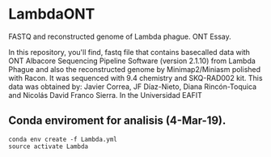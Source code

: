 # LambdaONT
FASTQ and reconstructed genome of Lambda phague. ONT Essay. 

In this repository, you'll find, fastq file that contains basecalled data with ONT Albacore Sequencing Pipeline Software (version 2.1.10) from Lambda Phague and also the reconstructed genome by Minimap2/Miniasm polished with Racon. It was sequenced with 9.4 chemistry and SKQ-RAD002 kit. This data was obtained by: Javier Correa, JF Díaz-Nieto, Diana Rincón-Toquica and Nicolás David Franco Sierra. In the Universidad EAFIT

## Conda enviroment for analisis (4-Mar-19).
```
conda env create -f Lambda.yml
source activate Lambda
```
